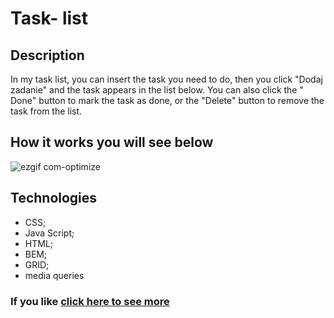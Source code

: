 #  Task - list 

## Description
In my task list, you can insert the task you need to do, then you click "Dodaj zadanie" and the task appears in the list below.
You can also click the " Done" button to mark the task as done, or the "Delete" button to remove the task from the list.

## How it works you will see below

![ezgif com-optimize](https://github.com/Alekzann/Task-list/assets/134525143/c4de8af0-c202-4602-b877-9212e4505479)

## Technologies
- CSS;
- Java Script;
- HTML;
- BEM;
- GRID;
- media queries

### If you like [click here to see more](https://alekzann.github.io/Task-list/)
